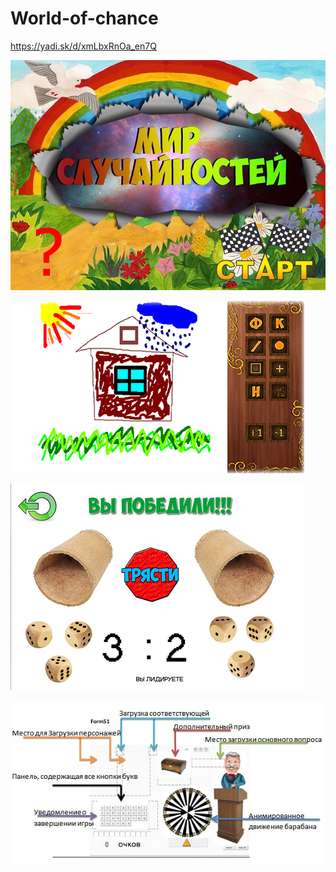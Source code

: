 # World-of-chance
https://yadi.sk/d/xmLbxRnOa_en7Q


![](images/menu.png)

![](images/paint.jpg)

![](images/game1.jpg)

![](images/game2.jpg)

